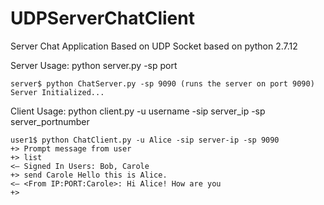 # UDPServerChatClient

Server Chat Application Based on UDP Socket based on python 2.7.12

Server Usage:
	python server.py -sp port

	server$ python ChatServer.py -sp 9090 (runs the server on port 9090)
	Server Initialized... 

Client Usage:
	python client.py -u username -sip server_ip -sp server_portnumber
	
	user1$ python ChatClient.py -u Alice -sip server-ip -sp 9090
	+> Prompt message from user
	+> list 
	<– Signed In Users: Bob, Carole
	+> send Carole Hello this is Alice.
	<– <From IP:PORT:Carole>: Hi Alice! How are you
	+>
